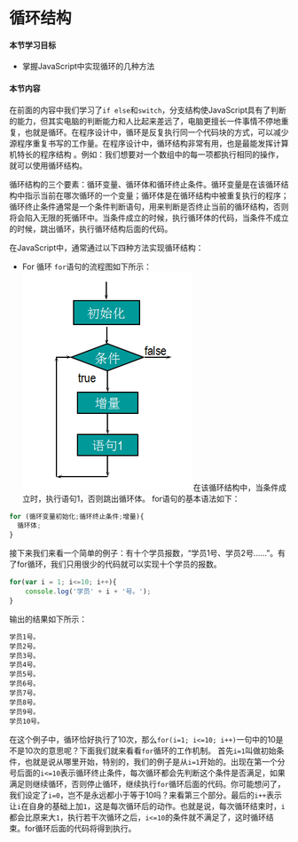 # 循环结构

#### 本节学习目标

* 掌握JavaScript中实现循环的几种方法

#### 本节内容

在前面的内容中我们学习了`if else`和`switch`，分支结构使JavaScript具有了判断的能力，但其实电脑的判断能力和人比起来差远了，电脑更擅长一件事情不停地重复，也就是循环。在程序设计中，循环是反复执行同一个代码块的方式，可以减少源程序重复书写的工作量。在程序设计中，循环结构非常有用，也是最能发挥计算机特长的程序结构 。例如：我们想要对一个数组中的每一项都执行相同的操作，就可以使用循环结构。

循环结构的三个要素：循环变量、循环体和循环终止条件。循环变量是在该循环结构中指示当前在哪次循环的一个变量；循环体是在循环结构中被重复执行的程序；循环终止条件通常是一个条件判断语句，用来判断是否终止当前的循环结构，否则将会陷入无限的死循环中。当条件成立的时候，执行循环体的代码，当条件不成立的时候，跳出循环，执行循环结构后面的代码。

在JavaScript中，通常通过以下四种方法实现循环结构：

* For 循环
`for`语句的流程图如下所示：
![](/assets/for循环.png)
在该循环结构中，当条件成立时，执行语句1，否则跳出循环体。
for语句的基本语法如下：
```JavaScript
for (循环变量初始化;循环终止条件;增量){
  循环体;
}
```
接下来我们来看一个简单的例子：有十个学员报数，“学员1号、学员2号……”。有了for循环，我们只用很少的代码就可以实现十个学员的报数。
```JavaScript
for(var i = 1; i<=10; i++){
    console.log('学员' + i + '号。');
}
```
输出的结果如下所示：
```JavaScript
学员1号。
学员2号。
学员3号。
学员4号。
学员5号。
学员6号。
学员7号。
学员8号。
学员9号。
学员10号。
```
在这个例子中，循环恰好执行了10次，那么`for(i=1; i<=10; i++)`一句中的10是不是10次的意思呢？下面我们就来看看`for`循环的工作机制。
首先`i=1`叫做初始条件，也就是说从哪里开始，特别的，我们的例子是从`i=1`开始的。出现在第一个分号后面的`i<=10`表示循环终止条件，每次循环都会先判断这个条件是否满足，如果满足则继续循环，否则停止循环，继续执行`for`循环后面的代码。你可能想问了，我们设定了`i=0`，岂不是永远都小于等于10吗？来看第三个部分。最后的`i++`表示让`i`在自身的基础上加`1`，这是每次循环后的动作。也就是说，每次循环结束时，`i`都会比原来大`1`，执行若干次循环之后，`i<=10`的条件就不满足了，这时循环结束。for循环后面的代码将得到执行。